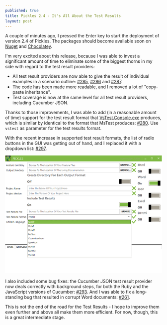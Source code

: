 ```yaml
---
published: true
title: Pickles 2.4 - It's All About the Test Results
layout: post
---
```

A couple of minutes ago, I pressed the Enter key to start the deployment of version 2.4 of Pickles. The packages should become available soon on [Nuget](http://www.nuget.org/packages?q=pickles) and [Chocolatey](https://chocolatey.org/packages?q=pickles).

I'm very excited about this release, because I was able to invest a significant amount of time to eliminate some of the biggest thorns in my side with regard to the test result providers:

- All test result providers are now able to give the result of individual examples in a scenario outline: [#285](https://github.com/picklesdoc/pickles/issues/285), [#286](https://github.com/picklesdoc/pickles/issues/286) and [#287](https://github.com/picklesdoc/pickles/issues/287).
- The code has been made more readable, and I removed a lot of "copy-paste inheritance".
- Test coverage is now at the same level for all test result providers, including Cucumber JSON.

Thanks to those improvements, I was able to add (in a reasonable amount of time) support for the test result format that [VsTest.Console.exe](https://msdn.microsoft.com/en-us/library/jj155796.aspx) produces, which is similar by identical to the format that MsTest produces: [#280](https://github.com/picklesdoc/pickles/issues/280). Use `vstest` as parameter for the test results format.

With the recent increase in supported test result formats, the list of radio buttons in the GUI was getting out of hand, and I replaced it with a dropdown list: [#297](https://github.com/picklesdoc/pickles/issues/297).

![Dropdown list with test result formats](/public/img/2016-02-26_PicklesUI.png)

I also included some bug fixes: the Cucumber JSON test result provider now deals correctly with background steps, for both the Ruby and the JavaScript versions of Cucumber: [#293](https://github.com/picklesdoc/pickles/issues/293). And I was able to fix a long-standing bug that resulted in corrupt Word documents: [#261](https://github.com/picklesdoc/pickles/issues/261).

This is not the end of the road for the Test Results - I hope to improve them even further and above all make them more efficient. For now, though, this is a great intermediate stage.
